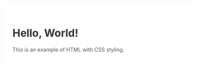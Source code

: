<div style="background-color: white; padding: 20px;">
  <h1 style="color: #333;">Hello, World!</h1>
  <p style="color: #555;">This is an example of HTML with CSS styling.</p>
</div>
